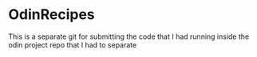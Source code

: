 # OdinRecipes
This is a separate git for submitting the code that I had running inside the odin project repo that I had to separate
